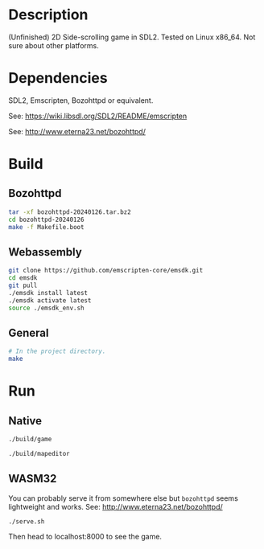 # Description
(Unfinished) 2D Side-scrolling game in SDL2. Tested on Linux x86_64. Not sure about other platforms.

# Dependencies
SDL2, Emscripten, Bozohttpd or equivalent.

See: https://wiki.libsdl.org/SDL2/README/emscripten

See: http://www.eterna23.net/bozohttpd/

# Build
## Bozohttpd
```sh
tar -xf bozohttpd-20240126.tar.bz2
cd bozohttpd-20240126
make -f Makefile.boot
```

## Webassembly
```sh
git clone https://github.com/emscripten-core/emsdk.git
cd emsdk
git pull
./emsdk install latest
./emsdk activate latest
source ./emsdk_env.sh
```

## General
```sh
# In the project directory.
make
```

# Run
## Native
```sh
./build/game
```

```sh
./build/mapeditor
```

## WASM32
You can probably serve it from somewhere else but `bozohttpd` seems lightweight and works.
See: http://www.eterna23.net/bozohttpd/
```
./serve.sh
```
Then head to localhost:8000 to see the game.

